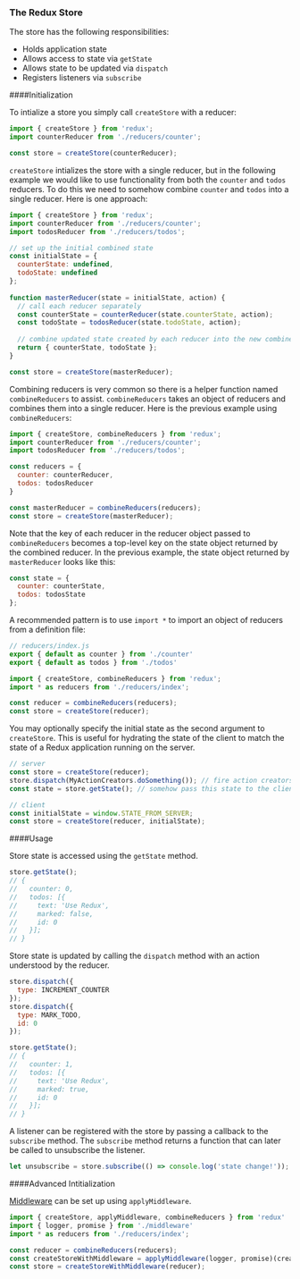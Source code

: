 ### The Redux Store

The store has the following responsibilities:

* Holds application state
* Allows access to state via `getState`
* Allows state to be updated via `dispatch`
* Registers listeners via `subscribe`

####Initialization

To intialize a store you simply call `createStore` with a reducer:

```js
import { createStore } from 'redux';
import counterReducer from './reducers/counter';

const store = createStore(counterReducer);
```

`createStore` intializes the store with a single reducer, but in the following example we would like to use functionality from both the `counter` and `todos` reducers. To do this we need to somehow combine `counter` and `todos` into a single reducer. Here is one approach:

```js
import { createStore } from 'redux';
import counterReducer from './reducers/counter';
import todosReducer from './reducers/todos';

// set up the initial combined state
const initialState = {
  counterState: undefined,
  todoState: undefined
};
 
function masterReducer(state = initialState, action) {
  // call each reducer separately
  const counterState = counterReducer(state.counterState, action);
  const todoState = todosReducer(state.todoState, action);
  
  // combine updated state created by each reducer into the new combined state
  return { counterState, todoState };
}

const store = createStore(masterReducer);
```

Combining reducers is very common so there is a helper function named `combineReducers` to assist. `combineReducers` takes an object of reducers and combines them into a single reducer. Here is the previous example using `combineReducers`:

```js
import { createStore, combineReducers } from 'redux';
import counterReducer from './reducers/counter';
import todosReducer from './reducers/todos';

const reducers = {
  counter: counterReducer,
  todos: todosReducer
}

const masterReducer = combineReducers(reducers);
const store = createStore(masterReducer);
```

Note that the key of each reducer in the reducer object passed to `combineReducers` becomes a top-level key on the state object returned by the combined reducer. In the previous example, the state object returned by `masterReducer` looks like this:

```js
const state = {
  counter: counterState,
  todos: todosState
};
```

A recommended pattern is to use `import *` to import an object of reducers from a definition file:

```js
// reducers/index.js
export { default as counter } from './counter'
export { default as todos } from './todos'
```

```js
import { createStore, combineReducers } from 'redux';
import * as reducers from './reducers/index';

const reducer = combineReducers(reducers);
const store = createStore(reducer);
```

You may optionally specify the initial state as the second argument to `createStore`. This is useful for hydrating the state of the client to match the state of a Redux application running on the server.

```js
// server
const store = createStore(reducer);
store.dispatch(MyActionCreators.doSomething()); // fire action creators to fill the state
const state = store.getState(); // somehow pass this state to the client

// client
const initialState = window.STATE_FROM_SERVER;
const store = createStore(reducer, initialState);
```

####Usage

Store state is accessed using the `getState` method.

```js
store.getState();
// {
//   counter: 0,
//   todos: [{
//     text: 'Use Redux',
//     marked: false,
//     id: 0
//   }];
// }
```

Store state is updated by calling the `dispatch` method with an action understood by the reducer.

```js
store.dispatch({
  type: INCREMENT_COUNTER
});
store.dispatch({
  type: MARK_TODO,
  id: 0
});
```
```js
store.getState();
// {
//   counter: 1,
//   todos: [{
//     text: 'Use Redux',
//     marked: true,
//     id: 0
//   }];
// }
```

A listener can be registered with the store by passing a callback to the `subscribe` method. The `subscribe` method returns a function that can later be called to unsubscribe the listener.

```js
let unsubscribe = store.subscribe(() => console.log('state change!'));
```

####Advanced Intitialization

[Middleware](middleware.md) can be set up using `applyMiddleware`.

```js
import { createStore, applyMiddleware, combineReducers } from 'redux'
import { logger, promise } from './middleware'
import * as reducers from './reducers/index';

const reducer = combineReducers(reducers);
const createStoreWithMiddleware = applyMiddleware(logger, promise)(createStore);
const store = createStoreWithMiddleware(reducer);
```
